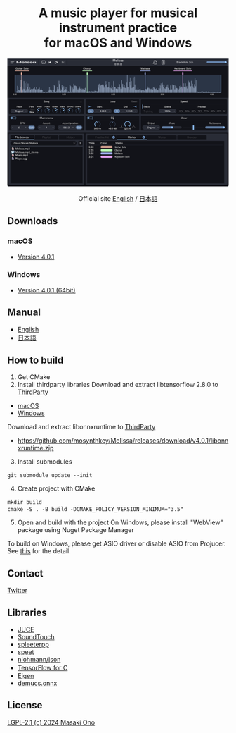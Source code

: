 <h1 align="center">A music player for musical instrument practice<br>for macOS and Windows</h1>

![uiimage](docs/images/screenshot.png)


<div align="center"> Official site
<a href="https://mosynthkey.github.io/Melissa/index_en.html">English</a> / <a href="https://mosynthkey.github.io/Melissa/index.html">日本語</a></div>

## Downloads
### macOS
- [Version 4.0.1](https://github.com/mosynthkey/Melissa/releases/download/v4.0.1/Melissa_4_0_1.dmg)

### Windows
- [Version 4.0.1 (64bit)](https://github.com/mosynthkey/Melissa/releases/download/v4.0.1/Melissa_4.0.1_64.zip)

## Manual
- [English](https://github.com/mosynthkey/Melissa/wiki/Manual-(English))
- [日本語](https://github.com/mosynthkey/Melissa/wiki/Manual-(Japanese))

## How to build
1. Get CMake
2. Install thirdparty libraries
Download and extract libtensorflow 2.8.0 to [ThirdParty](ThirdParty)
- [macOS](https://github.com/mosynthkey/libtensorflow-cpu-darwin-universal-binary/releases/tag/v2.8.0)
- [Windows](https://storage.googleapis.com/tensorflow/libtensorflow/libtensorflow%2Dcpu%2Dwindows%2Dx86_64%2D2.8.0.zip)

Download and extract libonnxruntime to [ThirdParty](ThirdParty)
- https://github.com/mosynthkey/Melissa/releases/download/v4.0.1/libonnxruntime.zip

3. Install submodules
```
git submodule update --init
```
4. Create project with CMake
```
mkdir build
cmake -S . -B build -DCMAKE_POLICY_VERSION_MINIMUM="3.5"
```

5. Open and build with the project
On Windows, please install "WebView" package using Nuget Package Manager

To build on Windows, please get ASIO driver or disable ASIO from Projucer.
See [this](ThirdParty/asio/how%20to%20get%20asio%20sdk.md) for the detail.

## Contact
[Twitter](https://x.com/Melissa__Player)

## Libraries
- [JUCE](https://juce.com) 
- [SoundTouch](https://www.surina.net/soundtouch/)
- [spleeterpp](https://github.com/gvne/spleeterpp)
- [speet](https://github.com/gvne/spleet)
- [nlohmann/json](https://github.com/nlohmann/json)
- [TensorFlow for C](https://www.tensorflow.org/install/)　
- [Eigen](https://eigen.tuxfamily.org/index.php?title=Main_Page)
- [demucs.onnx](https://github.com/sevagh/demucs.onnx)

## License
[LGPL-2.1 (c) 2024 Masaki Ono](LICENSE)
